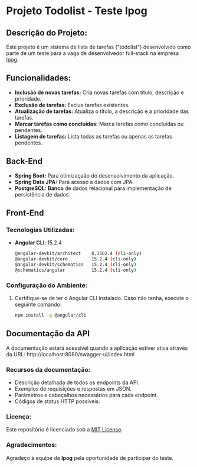 # Projeto Todolist - Teste Ipog

## Descrição do Projeto:
Este projeto é um sistema de lista de tarefas ("todolist") desenvolvido como parte de um teste para a vaga de desenvolvedor full-stack na empresa [Ipog](https://ipog.edu.br/).

## Funcionalidades:

- **Inclusão de novas tarefas:** Cria novas tarefas com título, descrição e prioridade.
- **Exclusão de tarefas:** Exclue tarefas existentes.
- **Atualização de tarefas:** Atualiza o título, a descrição e a prioridade das tarefas.
- **Marcar tarefas como concluídas:** Marca tarefas como concluídas ou pendentes.
- **Listagem de tarefas:** Lista todas as tarefas ou apenas as tarefas pendentes.

## Back-End

- **Spring Boot:** Para otimizaçaão do desenvolvimento da aplicação.
- **Spring Data JPA:** Para acesso a dados com JPA.
- **PostgreSQL: Banco** de dados relacional para implementação de persistência de dados.



## Front-End

### Tecnologias Utilizadas:

- **Angular CLI**: 15.2.4

  ```bash
  @angular-devkit/architect    0.1502.4 (cli-only)
  @angular-devkit/core         15.2.4 (cli-only)
  @angular-devkit/schematics   15.2.4 (cli-only)
  @schematics/angular          15.2.4 (cli-only)

### Configuração do Ambiente:
1. Certifique-se de ter o Angular CLI instalado. Caso não tenha, execute o seguinte comando:
   ```bash
   npm install -g @angular/cli

## Documentação da API

A documentação estará acessível quando a aplicação estiver ativa através da URL:
http://localhost:8080/swagger-ui/index.html


### Recursos da documentação:

- Descrição detalhada de todos os endpoints da API.
- Exemplos de requisições e respostas em JSON.
- Parâmetros e cabeçalhos necessários para cada endpoint.
- Códigos de status HTTP possíveis.

### Licença:
Este repositório é licenciado sob a [MIT License](LICENSE).

### Agradecimentos:

Agradeço à equipe da **Ipog** pela oportunidade de participar do teste.

